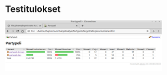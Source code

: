 # Testitulokset

![alt text](https://github.com/ihqminna/PartyPeli/blob/master/Partypeli/jacoco_1.png)
